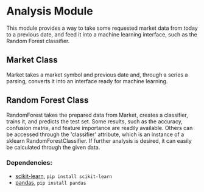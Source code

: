 # Analysis Module
This module provides a way to take some requested market data from today to a previous date, and feed it into a machine learning interface, such as the Random Forest classifier.

## Market Class
Market takes a market symbol and previous date and, through a series a parsing, converts it into an interface ready for machine learning.

## Random Forest Class
RandomForest takes the prepared data from Market, creates a classifier, trains it, and predicts the test set.  Some results, such as the accuracy, confusion matrix, and feature importance are readily available.  Others can be accessed through the 'classifier' attribute, which is an instance of a sklearn RandomForestClassifier.  If further analysis is desired, it can easily be calculated through the given data.

### Dependencies:
* [scikit-learn](http://scikit-learn.org/stable/install.html), ` pip install scikit-learn `
* [pandas](https://pandas.pydata.org/pandas-docs/stable/install.html), ` pip install pandas `
